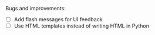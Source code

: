 Bugs and improvements:
- [ ] Add flash messages for UI feedback
- [ ] Use HTML templates instead of writing HTML in Python